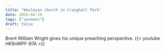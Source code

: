 ```yaml
---
title: "Wesleyan church in Craighall Park"
date: 2016-04-19
tags: ["sermons"]
draft: false
---
```

Brent William Wright gives his unique preaching perspective.
{{< youtube HK9oWPF-87A >}}